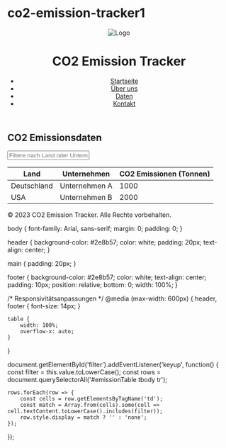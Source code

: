 # co2-emission-tracker1
<!DOCTYPE html>
<html lang="de">
<head>
    <meta charset="UTF-8">
    <meta name="viewport" content="width=device-width, initial-scale=1.0">
    <link rel="stylesheet" href="style.css">
    <title>CO2 Emissionsdaten</title>
</head>
<body>
    <header>
        <img src="logo.png" alt="Logo" />
        <h1>CO2 Emission Tracker</h1>
        <nav>
            <ul>
                <li><a href="#home">Startseite</a></li>
                <li><a href="#about">Über uns</a></li>
                <li><a href="#data">Daten</a></li>
                <li><a href="#contact">Kontakt</a></li>
            </ul>
        </nav>
    </header>
    <main>
        <section id="data">
            <h2>CO2 Emissionsdaten</h2>
            <input type="text" id="filter" placeholder="Filtere nach Land oder Unternehmen" />
            <table id="emissionTable">
                <thead>
                    <tr>
                        <th>Land</th>
                        <th>Unternehmen</th>
                        <th>CO2 Emissionen (Tonnen)</th>
                    </tr>
                </thead>
                <tbody>
                    <tr>
                        <td>Deutschland</td>
                        <td>Unternehmen A</td>
                        <td>1000</td>
                    </tr>
                    <tr>
                        <td>USA</td>
                        <td>Unternehmen B</td>
                        <td>2000</td>
                    </tr>
                    <!-- weitere fiktive Daten hier -->
                </tbody>
            </table>
        </section>
    </main>
    <footer>
        <p>© 2023 CO2 Emission Tracker. Alle Rechte vorbehalten.</p>
    </footer>
    <script src="script.js"></script>
</body>
</html>

body {
    font-family: Arial, sans-serif;
    margin: 0;
    padding: 0;
}

header {
    background-color: #2e8b57;
    color: white;
    padding: 20px;
    text-align: center;
}

main {
    padding: 20px;
}

footer {
    background-color: #2e8b57;
    color: white;
    text-align: center;
    padding: 10px;
    position: relative;
    bottom: 0;
    width: 100%;
}

/* Responsivitätsanpassungen */
@media (max-width: 600px) {
    header, footer {
        font-size: 14px;
    }

    table {
        width: 100%;
        overflow-x: auto;
    }
}

document.getElementById('filter').addEventListener('keyup', function() {
    const filter = this.value.toLowerCase();
    const rows = document.querySelectorAll('#emissionTable tbody tr');
    
    rows.forEach(row => {
        const cells = row.getElementsByTagName('td');
        const match = Array.from(cells).some(cell => cell.textContent.toLowerCase().includes(filter));
        row.style.display = match ? '' : 'none';
    });
});

